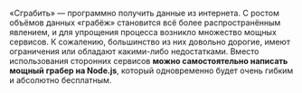 «Сграбить» — программно получить данные из интернета. С ростом объёмов данных
«грабёж» становится всё более распространённым явлением, и для упрощения 
процесса возникло множество мощных сервисов. К сожалению, большинство из них
довольно дорогие, имеют ограничения или обладают какими-либо недостатками.
Вместо использования сторонних сервисов **можно самостоятельно написать 
мощный грабер на Node.js**, который одновременно будет очень гибким и абсолютно бесплатным.
